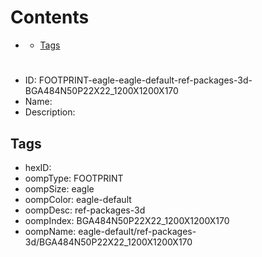 



Contents
========

* [](#)
	* [Tags](#tags)

# 

- ID: FOOTPRINT-eagle-eagle-default-ref-packages-3d-BGA484N50P22X22_1200X1200X170
- Name: 
- Description: 

## Tags

- hexID: 
- oompType: FOOTPRINT
- oompSize: eagle
- oompColor: eagle-default
- oompDesc: ref-packages-3d
- oompIndex: BGA484N50P22X22_1200X1200X170
- oompName: eagle-default/ref-packages-3d/BGA484N50P22X22_1200X1200X170
